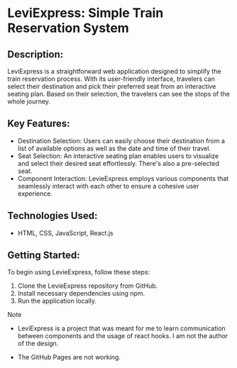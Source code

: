 
<H1>LeviExpress: Simple Train Reservation System</H1>

<h2>Description:</h2>
LeviExpress is a straightforward web application designed to simplify the train reservation process. With its user-friendly interface, travelers can select their destination and pick their preferred seat from an interactive seating plan. Based on their selection, the travelers can see the stops of the whole journey.

<h2>Key Features:</h2>

<ul>
  <li>Destination Selection: Users can easily choose their destination from a list of available options as well as the date and time of their travel.
</li>
  <li>Seat Selection: An interactive seating plan enables users to visualize and select their desired seat effortlessly. There's also a pre-selected seat.
</li>
  <li>Component Interaction: LevieExpress employs various components that seamlessly interact with each other to ensure a cohesive user experience.
</li>
</ul>

<h2>Technologies Used:</h2>
<ul>
  <li>HTML, CSS, JavaScript, React.js
</li>
 
</ul>


<h2>Getting Started:</h2>
<p>To begin using LevieExpress, follow these steps:</p>
<ol>
  <li>Clone the LevieExpress repository from GitHub.
</li>
  <li>Install necessary dependencies using npm.
</li>
  <li>Run the application locally.

</li>
</ol>


> [!NOTE]
> <ul>
> <li>LeviExpress is a project that was meant for me to learn communication between components and the usage of react hooks. I am not the author of the design.</p>
></li>
> <li>The GitHub Pages are not working.
></li>

